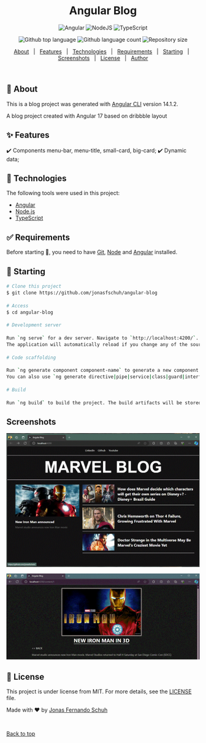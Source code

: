 <h1 align="center">Angular Blog</h1>

<div align="center">

![Angular](https://img.shields.io/badge/angular-%23DD0031.svg?style=for-the-badge&logo=angular&logoColor=white)
![NodeJS](https://img.shields.io/badge/node.js-6DA55F?style=for-the-badge&logo=node.js&logoColor=white)
![TypeScript](https://img.shields.io/badge/typescript-%23007ACC.svg?style=for-the-badge&logo=typescript&logoColor=white)

</div>


<p align="center">
  <img alt="Github top language" src="https://img.shields.io/github/languages/top/jonasfschuh/angular-blog?color=56BEB8">
  <img alt="Github language count" src="https://img.shields.io/github/languages/count/jonasfschuh/angular-blog?color=56BEB8">
  <img alt="Repository size" src="https://img.shields.io/github/repo-size/jonasfschuh/angular-blog?color=56BEB8">  

</p>

<p align="center">
  <a href="#dart-about">About</a> &#xa0; | &#xa0; 
  <a href="#sparkles-features">Features</a> &#xa0; | &#xa0;
  <a href="#rocket-technologies">Technologies</a> &#xa0; | &#xa0;
  <a href="#white_check_mark-requirements">Requirements</a> &#xa0; | &#xa0;
  <a href="#checkered_flag-starting">Starting</a> &#xa0; | &#xa0;
  <a href="#screenshots">Screenshots</a> &#xa0; | &#xa0;
  <a href="#memo-license">License</a> &#xa0; | &#xa0;
  <a href="https://github.com/jonasfschuh" target="_blank">Author</a>
</p>

<br>

## :dart: About ##

This is a blog project was generated with [Angular CLI](https://github.com/angular/angular-cli) version 14.1.2.

A blog project created with Angular 17 based on dribbble layout

## :sparkles: Features ##

:heavy_check_mark: Components menu-bar, menu-title, small-card, big-card;
:heavy_check_mark: Dynamic data;

## :rocket: Technologies ##

The following tools were used in this project:

- [Angular](https://angular.dev/)
- [Node.js](https://nodejs.org/en/)
- [TypeScript](https://www.typescriptlang.org/)

## :white_check_mark: Requirements ##

Before starting :checkered_flag:, you need to have [Git](https://git-scm.com), [Node](https://nodejs.org/en/) and [Angular](https://angular.dev/) installed.

## :checkered_flag: Starting ##

```bash
# Clone this project
$ git clone https://github.com/jonasfschuh/angular-blog

# Access
$ cd angular-blog

# Development server

Run `ng serve` for a dev server. Navigate to `http://localhost:4200/`. 
The application will automatically reload if you change any of the source files.

# Code scaffolding

Run `ng generate component component-name` to generate a new component. 
You can also use `ng generate directive|pipe|service|class|guard|interface|enum|module`.

# Build

Run `ng build` to build the project. The build artifacts will be stored in the `dist/` directory.

```

## Screenshots ##

![](https://github.com/jonasfschuh/angular-blog/blob/main/docs/img/home.gif?raw=true&sanitize=true)


![](https://github.com/jonasfschuh/angular-blog/blob/main/docs/img/content.gif?raw=true&sanitize=true)


## :memo: License ##

This project is under license from MIT. For more details, see the [LICENSE](LICENSE.md) file.


Made with :heart: by <a href="https://github.com/jonasfschuh" target="_blank">Jonas Fernando Schuh</a>

&#xa0;

<a href="#top">Back to top</a>
